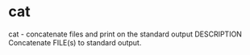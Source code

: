 # cat
cat - concatenate files and print on the standard output
DESCRIPTION
       Concatenate FILE(s) to standard output.
